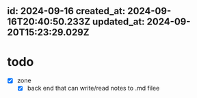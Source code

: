 id: 2024-09-16
created_at: 2024-09-16T20:40:50.233Z
updated_at: 2024-09-20T15:23:29.029Z
---
# todo

- [x] zone
    - [x] back end that can write/read notes to .md filee